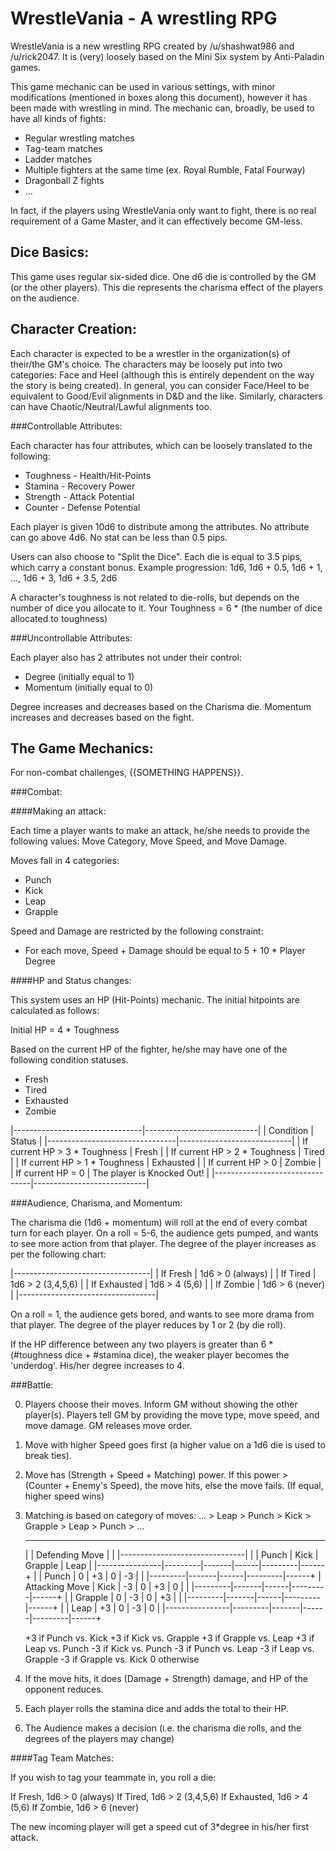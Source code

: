 WrestleVania - A wrestling RPG
==============================

WrestleVania is a new wrestling RPG created by /u/shashwat986 and /u/rick2047. It is (very) loosely based on the Mini Six system by Anti-Paladin games.

This game mechanic can be used in various settings, with minor modifications (mentioned in boxes along this document), however it has been made with wrestling in mind. The mechanic can, broadly, be used to have all kinds of fights:

* Regular wrestling matches
* Tag-team matches
* Ladder matches
* Multiple fighters at the same time (ex. Royal Rumble, Fatal Fourway)
* Dragonball Z fights
* ...

In fact, if the players using WrestleVania only want to fight, there is no real requirement of a Game Master, and it can effectively become GM-less.

Dice Basics:
------------

This game uses regular six-sided dice. One d6 die is controlled by the GM (or the other players). This die represents the charisma effect of the players on the audience.

Character Creation:
-------------------

Each character is expected to be a wrestler in the organization(s) of their/the GM's choice. The characters may be loosely put into two categories: Face and Heel (although this is entirely dependent on the way the story is being created). In general, you can consider Face/Heel to be equivalent to Good/Evil alignments in D&D and the like. Similarly, characters can have Chaotic/Neutral/Lawful alignments too.

###Controllable Attributes:

Each character has four attributes, which can be loosely translated to the following:

* Toughness - Health/Hit-Points
* Stamina - Recovery Power
* Strength - Attack Potential
* Counter - Defense Potential

Each player is given 10d6 to distribute among the attributes.
No attribute can go above 4d6. No stat can be less than 0.5 pips.

Users can also choose to "Split the Dice". Each die is equal to 3.5 pips, which carry a constant bonus.
Example progression: 1d6, 1d6 + 0.5, 1d6 + 1, ..., 1d6 + 3, 1d6 + 3.5, 2d6

A character's toughness is not related to die-rolls, but depends on the number of dice you allocate to it.
Your Toughness = 6 * (the number of dice allocated to toughness)

###Uncontrollable Attributes:

Each player also has 2 attributes not under their control:

* Degree (initially equal to 1)
* Momentum (initially equal to 0)

Degree increases and decreases based on the Charisma die.
Momentum increases and decreases based on the fight.


The Game Mechanics:
-------------------

For non-combat challenges, {{SOMETHING HAPPENS}}.

###Combat:

####Making an attack:

Each time a player wants to make an attack, he/she needs to provide the following values: Move Category, Move Speed, and Move Damage.

Moves fall in 4 categories:
* Punch
* Kick
* Leap
* Grapple

Speed and Damage are restricted by the following constraint:
* For each move, Speed + Damage should be equal to 5 + 10 * Player Degree

####HP and Status changes:

This system uses an HP (Hit-Points) mechanic. The initial hitpoints are calculated as follows:

Initial HP = 4 * Toughness

Based on the current HP of the fighter, he/she may have one of the following condition statuses.

* Fresh
* Tired
* Exhausted
* Zombie

|--------------------------------|----------------------------|
| Condition                      | Status                     |
|--------------------------------|----------------------------|
| If current HP > 3 * Toughness  | Fresh                      |
| If current HP > 2 * Toughness  | Tired                      |
| If current HP > 1 * Toughness  | Exhausted                  |
| If current HP > 0              | Zombie                     |
| If current HP = 0              | The player is Knocked Out! |
|--------------------------------|----------------------------|

###Audience, Charisma, and Momentum:

The charisma die (1d6 + momentum) will roll at the end of every combat turn for each player. On a roll = 5-6, the audience gets pumped, and wants to see more action from that player. The degree of the player increases as per the following chart:

|----------------------------------|
| If Fresh     | 1d6 > 0 (always)  |
| If Tired     | 1d6 > 2 (3,4,5,6) |
| If Exhausted | 1d6 > 4 (5,6)     |
| If Zombie    | 1d6 > 6 (never)   |
|----------------------------------|

On a roll = 1, the audience gets bored, and wants to see more drama from that player. The degree of the player reduces by 1 or 2 (by die roll).

If the HP difference between any two players is greater than 6 * (#toughness dice + #stamina dice), the weaker player becomes the 'underdog'. His/her degree increases to 4.

###Battle:

0. Players choose their moves. Inform GM without showing the other player(s). Players tell GM by providing the move type, move speed, and move damage. GM releases move order.

1. Move with higher Speed goes first (a higher value on a 1d6 die is used to break ties).

2. Move has (Strength + Speed + Matching) power. If this power > (Counter + Enemy's Speed), the move hits, else the move fails. (If equal, higher speed wins)

3. Matching is based on category of moves:
   ... > Leap > Punch > Kick > Grapple > Leap > Punch > ...

   ------------------------------------------------------------
   |                          |        Defending Move         |
   |                          |-------------------------------|
   |                          | Punch | Kick | Grapple | Leap |
   |----------------|---------|-------|------|---------|------+
   |                | Punch   |   0   |  +3  |   0     |  -3  |
   |                |---------|-------|------|---------|------+
   | Attacking Move | Kick    |   -3  |  0   |    +3   |   0  |
   |                |---------|-------|------|---------|------+
   |                | Grapple |   0   |  -3  |    0    |  +3  |
   |                |---------|-------|------|---------|------+
   |                | Leap    |   +3  |   0  |   -3    |   0  |
   |----------------|---------|-------|------|---------|------+


   +3 if Punch vs. Kick
   +3 if Kick vs. Grapple
   +3 if Grapple vs. Leap
   +3 if Leap vs. Punch
   -3 if Kick vs. Punch
   -3 if Punch vs. Leap
   -3 if Leap vs. Grapple
   -3 if Grapple vs. Kick
   0 otherwise

4. If the move hits, it does (Damage + Strength) damage, and HP of the opponent reduces.

5. Each player rolls the stamina dice and adds the total to their HP.

6. The Audience makes a decision (i.e. the charisma die rolls, and the degrees of the players may change)

####Tag Team Matches:

If you wish to tag your teammate in, you roll a die:

If Fresh,       1d6 > 0 (always)
If Tired,       1d6 > 2 (3,4,5,6)
If Exhausted,   1d6 > 4 (5,6)
If Zombie,      1d6 > 6 (never)

The new incoming player will get a speed cut of 3*degree in his/her first attack.













